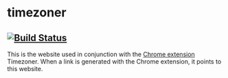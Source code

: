 # timezoner
[![Build Status](https://travis-ci.org/jsjoeio/timezoner.svg?branch=master)](https://travis-ci.org/jsjoeio/timezoner)
-
This is the website used in conjunction with the [Chrome extension](https://chrome.google.com/webstore/detail/timezoner/kfnfgcafkeoflpapeniggnnkcaijgbgk) Timezoner. When a link is generated with the Chrome extension, it points to this website.
